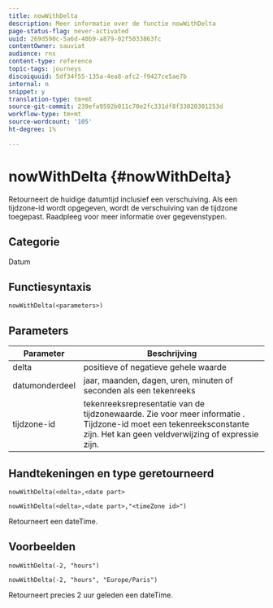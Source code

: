```yaml
---
title: nowWithDelta
description: Meer informatie over de functie nowWithDelta
page-status-flag: never-activated
uuid: 269d590c-5a6d-40b9-a879-02f5033863fc
contentOwner: sauviat
audience: rns
content-type: reference
topic-tags: journeys
discoiquuid: 5df34f55-135a-4ea8-afc2-f9427ce5ae7b
internal: n
snippet: y
translation-type: tm+mt
source-git-commit: 239efa9592b011c70e2fc331df8f33820301253d
workflow-type: tm+mt
source-wordcount: '105'
ht-degree: 1%

---
```



# nowWithDelta {#nowWithDelta}

Retourneert de huidige datumtijd inclusief een verschuiving. Als een tijdzone-id wordt opgegeven, wordt de verschuiving van de tijdzone toegepast. Raadpleeg [](../expression/data-types.md)voor meer informatie over gegevenstypen.

## Categorie

Datum

## Functiesyntaxis

`nowWithDelta(<parameters>)`

## Parameters

| Parameter | Beschrijving |
|--- |--- |
| delta | positieve of negatieve gehele waarde |
| datumonderdeel | jaar, maanden, dagen, uren, minuten of seconden als een tekenreeks |
| tijdzone-id | tekenreeksrepresentatie van de tijdzonewaarde. Zie voor meer informatie [](../expression/data-types.md). Tijdzone-id moet een tekenreeksconstante zijn. Het kan geen veldverwijzing of expressie zijn. |

## Handtekeningen en type geretourneerd

`nowWithDelta(<delta>,<date part>`

`nowWithDelta(<delta>,<date part>,"<timeZone id>")`

Retourneert een dateTime.

## Voorbeelden

`nowWithDelta(-2, "hours")`

`nowWithDelta(-2, "hours", "Europe/Paris")`

Retourneert precies 2 uur geleden een dateTime.
